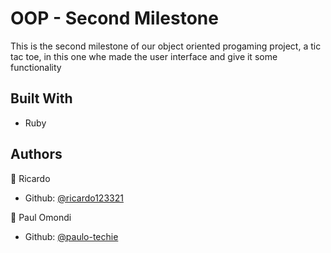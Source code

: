 # OOP - Second Milestone


This is the second milestone of our object oriented progaming project, a tic tac toe, in this one whe made the user interface and give it some functionality


## Built With

- Ruby


## Authors

👤 Ricardo

- Github: [@ricardo123321](https://github.com/ricardo123321)

👤 Paul Omondi

- Github: [@paulo-techie](https://github.com/paulo-techie)

